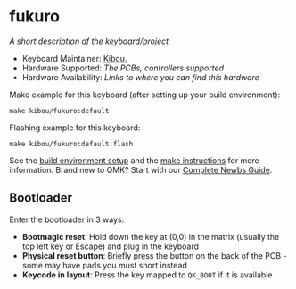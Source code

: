 # fukuro

*A short description of the keyboard/project*

* Keyboard Maintainer: [Kibou.](https://kibou.store/)  
* Hardware Supported: *The PCBs, controllers supported*
* Hardware Availability: *Links to where you can find this hardware*

Make example for this keyboard (after setting up your build environment):

    make kibou/fukuro:default

Flashing example for this keyboard:

    make kibou/fukuro:default:flash

See the [build environment setup](https://docs.qmk.fm/#/getting_started_build_tools) and the [make instructions](https://docs.qmk.fm/#/getting_started_make_guide) for more information. Brand new to QMK? Start with our [Complete Newbs Guide](https://docs.qmk.fm/#/newbs).

## Bootloader

Enter the bootloader in 3 ways:

* **Bootmagic reset**: Hold down the key at (0,0) in the matrix (usually the top left key or Escape) and plug in the keyboard
* **Physical reset button**: Briefly press the button on the back of the PCB - some may have pads you must short instead
* **Keycode in layout**: Press the key mapped to `QK_BOOT` if it is available

